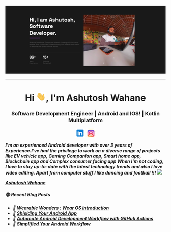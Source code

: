 <p align="center">
  <img src="cover.png"/>
</p>
<hr>
<h1 align="center">Hi <img src="https://raw.githubusercontent.com/ABSphreak/ABSphreak/master/gifs/Hi.gif" width="30px">, I'm Ashutosh Wahane</h1>
<h3 align="center">Software Development Engineer | Android and IOS! | Kotlin Multiplatform </h3>
<p align="center">
<a href="https://www.linkedin.com/in/ashutoshwahane/" target="blank"><img align="center" src="linkedIn.png" alt="aksia" height="30" width="30" /></a>
<a href="https://www.instagram.com/ashutoshwahane/" target="blank"><img align="center" src="instagram.png" alt="akash chowrasia" height="30" width="30" /></a>




<p align="center">
  <em>
    
   <b>I'm an experienced Android developer with over 3 years of Experience.<b>I've had the privilege to work on a diverse range of projects like EV vehicle app, Gaming Companion app, Smart home app, Blockchain app and Complex consumer facing app
  <b><i> When I'm not coding, I love to stay up-to-date with the latest technology trends and also I love video editing. Apart from computer stuff I like dancing and football !!!</i></b> <img src="https://media.giphy.com/media/7j2hfyeVcDtf2/giphy.gif" width="50" />
</p>


<p align="center">
  <div class="badge-base LI-profile-badge" data-locale="en_US" data-size="large" data-theme="dark" data-type="HORIZONTAL" data-vanity="ashutoshwahane" data-version="v1"><a class="badge-base__link LI-simple-link" href="https://in.linkedin.com/in/ashutoshwahane?trk=profile-badge">Ashutosh Wahane</a></div>
</p>


              
#### :books: Recent Blog Posts
<!-- BLOGPOSTS:START -->
 - 💫 [Wearable Wonders :  Wear OS Introduction](https://blog.ashutoshwahane.dev/wearable-wonders-wear-os-introduction)
 - 💯 [Shielding Your Android App](https://blog.ashutoshwahane.dev/shielding-your-android-app)
 - 💯 [Automate Android Development Workflow with GitHub Actions](https://blog.ashutoshwahane.dev/automate-android-development-workflow-with-github-actions)
 - 🚀 [Simplified Your Android Workflow](https://blog.ashutoshwahane.dev/simplified-your-android-workflow)<!-- BLOGPOSTS:END -->


